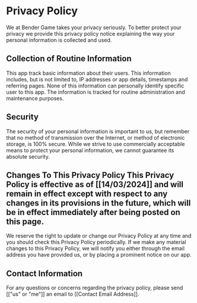 # Privacy Policy

We at Bender Game takes your privacy seriously. To better protect your privacy we provide this privacy policy notice explaining the way your personal information is collected and used.

## Collection of Routine Information

This app track basic information about their users. This information includes, but is not limited to, IP addresses or app details, timestamps and referring pages. None of this information can personally identify specific user to this app. The information is tracked for routine administration and maintenance purposes.

## Security

The security of your personal information is important to us, but remember that no method of transmission over the Internet, or method of electronic storage, is 100% secure. While we strive to use commercially acceptable means to protect your personal information, we cannot guarantee its absolute security.

## Changes To This Privacy Policy This Privacy Policy is effective as of [[14/03/2024]] and will remain in effect except with respect to any changes in its provisions in the future, which will be in effect immediately after being posted on this page.

We reserve the right to update or change our Privacy Policy at any time and you should check this Privacy Policy periodically. If we make any material changes to this Privacy Policy, we will notify you either through the email address you have provided us, or by placing a prominent notice on our app.

## Contact Information

For any questions or concerns regarding the privacy policy, please send [["us" or "me"]] an email to [[Contact Email Address]].
